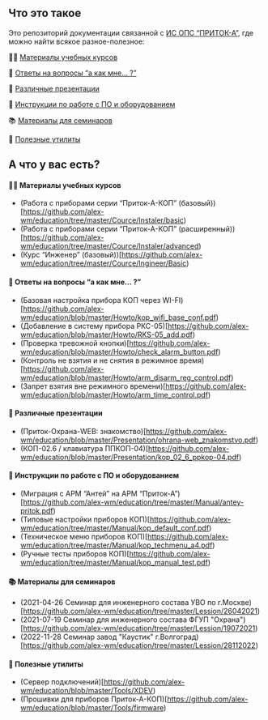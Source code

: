 ## Что это такое

Это репозиторий документации связанной с [ИС ОПС “ПРИТОК-А”](https://www.sokrat.ru), где можно найти всякое разное-полезное:

:man_student: [Материалы учебных курсов](https://github.com/alex-wm/education/tree/master/Cource/)

:card_index: [Ответы на вопросы “а как мне... ?”](https://github.com/alex-wm/education/blob/master/Howto/)

:loudspeaker: [Различные презентации](https://github.com/alex-wm/education/blob/master/Presentation/)

:ledger: [Инструкции по работе с ПО и оборудованием](https://github.com/alex-wm/education/tree/master/Manual/)

:books: [Материалы для семинаров](https://github.com/alex-wm/education/tree/master/Lession/)

:floppy_disk: [Полезные утилиты](https://github.com/alex-wm/education/blob/master/Tools/)



## А что у вас есть?


#### :man_student: Материалы учебных курсов

- (Работа с приборами серии “Приток-А-КОП” (базовый))[https://github.com/alex-wm/education/tree/master/Cource/Instaler/basic)
- (Работа с приборами серии “Приток-А-КОП” (расширенный))[https://github.com/alex-wm/education/tree/master/Cource/Instaler/advanced)
- (Курс “Инженер” (базовый))[https://github.com/alex-wm/education/tree/master/Cource/Ingineer/Basic)

#### :card_index: Ответы на вопросы “а как мне... ?”

- (Базовая настройка прибора КОП через WI-FI)[https://github.com/alex-wm/education/blob/master/Howto/kop_wifi_base_conf.pdf)
- (Добавление в систему прибора РКС-05)[https://github.com/alex-wm/education/blob/master/Howto/RKS-05_add.pdf)
- (Проверка тревожной кнопки)[https://github.com/alex-wm/education/blob/master/Howto/check_alarm_button.pdf)
- (Контроль не взятия и не снятия в режимное время)[https://github.com/alex-wm/education/blob/master/Howto/arm_disarm_reg_control.pdf)
- (Запрет взятия вне режимного времени)[https://github.com/alex-wm/education/blob/master/Howto/arm_time_control.pdf)

#### :loudspeaker: Различные презентации

- (Приток-Охрана-WEB: знакомство)[https://github.com/alex-wm/education/blob/master/Presentation/ohrana-web_znakomstvo.pdf)
- (КОП-02.6 / клавиатура ППКОП-04)[https://github.com/alex-wm/education/blob/master/Presentation/kop_02_6_ppkop-04.pdf)

#### :ledger: Инструкции по работе с ПО и оборудованием

- (Миграция с АРМ “Антей” на АРМ “Приток-А”)[https://github.com/alex-wm/education/tree/master/Manual/antey-pritok.pdf)
- (Типовые настройки приборов КОП)[https://github.com/alex-wm/education/tree/master/Manual/kop_default_conf.pdf)
- (Техническое меню приборов КОП)[https://github.com/alex-wm/education/tree/master/Manual/kop_techmenu_a4.pdf)
- (Ручные тесты приборов КОП)[https://github.com/alex-wm/education/tree/master/Manual/kop_manual_test.pdf)

#### :books: Материалы для семинаров

- (2021-04-26 Семинар для инженерного состава УВО по г.Москве)[https://github.com/alex-wm/education/tree/master/Lession/26042021)
- (2021-07-19 Семинар для инженерного состава ФГУП "Охрана")[https://github.com/alex-wm/education/tree/master/Lession/19072021)
- (2022-11-28 Семинар завод "Каустик" г.Волгоград)[https://github.com/alex-wm/education/tree/master/Lession/28112022)

#### :floppy_disk: Полезные утилиты

- (Сервер подключений)[https://github.com/alex-wm/education/blob/master/Tools/XDEV)
- (Прошивки для приборов Приток-А-КОП)[https://github.com/alex-wm/education/blob/master/Tools/firmware)
